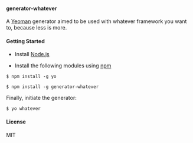 #### generator-whatever

A [Yeoman](http://yeoman.io) generator aimed to be used with whatever framework you want to, because less is more.


#### Getting Started

+ Install [Node.js](http://www.nodejs.org)

+ Install the following modules using [npm](http://www.npmjs.org)

```
$ npm install -g yo
```

```
$ npm install -g generator-whatever
```

Finally, initiate the generator:

```
$ yo whatever
```

#### License

MIT
